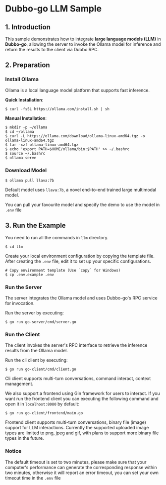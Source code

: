 # **Dubbo-go LLM Sample**

## 1. **Introduction**

This sample demonstrates how to integrate **large language models (LLM)** in **Dubbo-go**, allowing the server to invoke the Ollama model for inference and return the results to the client via Dubbo RPC.

## 2. **Preparation**

### **Install Ollama**

Ollama is a local language model platform that supports fast inference.

**Quick Installation**:

```shell
$ curl -fsSL https://ollama.com/install.sh | sh
```

**Manual Installation**:

```shell
$ mkdir -p ~/ollama
$ cd ~/ollama
$ curl -L https://ollama.com/download/ollama-linux-amd64.tgz -o ollama-linux-amd64.tgz
$ tar -xzf ollama-linux-amd64.tgz
$ echo 'export PATH=$HOME/ollama/bin:$PATH' >> ~/.bashrc
$ source ~/.bashrc
$ ollama serve
```

### **Download Model**

```shell
$ ollama pull llava:7b
```

Default model uses ```llava:7b```, a novel end-to-end trained large multimodal model.

You can pull your favourite model and specify the demo to use the model in ```.env``` file

## 3. **Run the Example**

You need to run all the commands in ```llm``` directory.

```shell
$ cd llm
```

Create your local environment configuration by copying the template file. 
After creating the ```.env``` file, edit it to set up your specific configurations.

```shell
# Copy environment template (Use `copy` for Windows)
$ cp .env.example .env
```

### **Run the Server**

The server integrates the Ollama model and uses Dubbo-go's RPC service for invocation.

Run the server by executing:

```shell
$ go run go-server/cmd/server.go
```

### **Run the Client**

The client invokes the server's RPC interface to retrieve the inference results from the Ollama model.

Run the cli client by executing:

```shell
$ go run go-client/cmd/client.go
```

Cli client supports multi-turn conversations, command interact, context management.

We also support a frontend using Gin framework for users to interact. If you want run the frontend client you can executing the following command and open it in ```localhost:8080``` by default:

```shell
$ go run go-client/frontend/main.go
```

Frontend client supports multi-turn conversations, binary file (image) support for LLM interactions.
Currently the supported uploaded image types are limited to png, jpeg and gif, with plans to support more binary file types in the future.

### **Notice**

The default timeout is set to two minutes, please make sure that your computer's performance can generate the corresponding response within two minutes, otherwise it will report an error timeout, you can set your own timeout time in the ```.env``` file